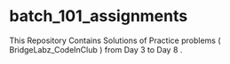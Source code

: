 # batch_101_assignments
This Repository Contains Solutions of Practice problems ( BridgeLabz_CodeInClub ) from Day 3 to Day 8 .
